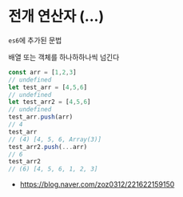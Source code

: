 # 전개 연산자 (...)

`es6`에 추가된 문법

배열 또는 객체를 하나하하나씩 넘긴다





```javascript
const arr = [1,2,3]
// undefined
let test_arr = [4,5,6]
// undefined
let test_arr2 = [4,5,6]
// undefined
test_arr.push(arr)
// 4
test_arr
// (4) [4, 5, 6, Array(3)]
test_arr2.push(...arr)
// 6
test_arr2
// (6) [4, 5, 6, 1, 2, 3]
```



- https://blog.naver.com/zoz0312/221622159150